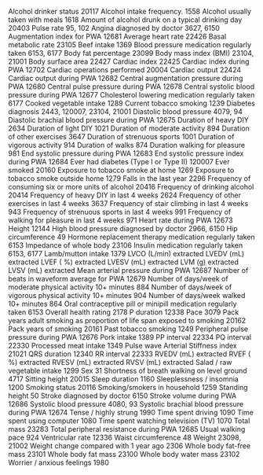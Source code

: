 Alcohol drinker status 20117
Alcohol intake frequency. 1558
Alcohol usually taken with meals 1618
Amount of alcohol drunk on a typical drinking day 20403
Pulse rate 95, 102
Angina diagnosed by doctor 3627, 6150
Augmentation index for PWA 12681
Average heart rate 22426
Basal metabolic rate 23105
Beef intake 1369
Blood pressure medication regularly taken 6153, 6177
Body fat percentage 23099
Body mass index (BMI) 23104, 21001
Body surface area 22427
Cardiac index 22425
Cardiac index during PWA 12702
Cardiac operations performed 20004
Cardiac output 22424
Cardiac output during PWA 12682
Central augmentation pressure during PWA 12680
Central pulse pressure during PWA 12678
Central systolic blood pressure during PWA 12677
Cholesterol lowering medication regularly taken 6177
Cooked vegetable intake 1289
Current tobacco smoking 1239
Diabetes diagnosis 2443, 120007, 23104, 21001
Diastolic blood pressure 4079, 94
Diastolic brachial blood pressure during PWA 12675
Duration of heavy DIY 2634
Duration of light DIY 1021
Duration of moderate activity 894
Duration of other exercises 3647
Duration of strenuous sports 1001
Duration of vigorous activity 914
Duration of walks 874
Duration walking for pleasure 981
End systolic pressure during PWA 12683
End systolic pressure index during PWA 12684
Ever had diabetes (Type I or Type II) 120007
Ever smoked 20160
Exposure to tobacco smoke at home 1269
Exposure to tobacco smoke outside home 1279
Falls in the last year 2296
Frequency of consuming six or more units of alcohol 20416
Frequency of drinking alcohol 20414
Frequency of heavy DIY in last 4 weeks 2624
Frequency of other exercises in last 4 weeks 3637
Frequency of stair climbing in last 4 weeks 943
Frequency of strenuous sports in last 4 weeks 991
Frequency of walking for pleasure in last 4 weeks 971
Heart rate during PWA 12673
Height 12144
High blood pressure diagnosed by doctor 2966, 6150
Hip circumference 49
Hormone replacement therapy medication regularly taken 6153
Impedance of whole body 23106
Insulin medication regularly taken 6153, 6177
Lamb/mutton intake 1379
LVCO (L/min) extracted
LVEDV (mL) extracted
LVEF ( %) extracted
LVESV (mL) extracted
LVM (g) extracted
LVSV (mL) extracted
Mean arterial pressure during PWA 12687
Number of beats in waveform average for PWA 12679
Number of days/week of moderate physical activity 10+ minutes 884
Number of days/week of vigorous physical activity 10+ minutes 904
Number of days/week walked 10+ minutes 864
Oral contraceptive pill or minipill medication regularly taken 6153
Overall health rating 2178
P duration 12338
Pace 3079
Pack years adult smoking as proportion of life span exposed to smoking 20162
Pack years of smoking 20161
Past tobacco smoking 1249
Peripheral pulse pressure during PWA 12676
Pork intake 1389
PP interval 22334
PQ interval 22330
Processed meat intake 1349
Pulse wave Arterial Stiffness index 21021
QRS duration 12340
RR interval 22333
RVEDV (mL) extracted
RVEF ( %) extracted
RVESV (mL) extracted
RVSV (mL) extracted
Salad / raw vegetable intake 1299
Sex 31
Shortness of breath walking on level ground 4717
Sitting height 20015
Sleep duration 1160
Sleeplessness / insomnia 1200
Smoking status 20116
Smoking/smokers in household 1259
Standing height 50
Stroke diagnosed by doctor 6150
Stroke volume during PWA 12686
Systolic blood pressure 4080, 93
Systolic brachial blood pressure during PWA 12674
Tense / highly strung 1990
Time spent driving 1090
Time spent using computer 1080
Time spent watching television (TV) 1070
Total mass 23283
Total peripheral resistance during PWA 12685
Usual walking pace 924
Ventricular rate 12336 Waist circumference 48 Weight 23098, 21002
Weight change compared with 1 year ago 2306 Whole body fat-free mass 23101 Whole body fat mass 23100 Whole body water mass 23102 Worrier / anxious feelings 1980
